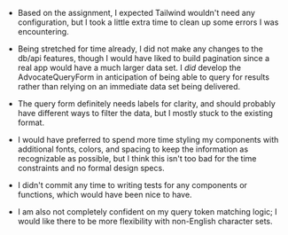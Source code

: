 * Based on the assignment, I expected Tailwind wouldn't need any configuration, but I took a little extra time to clean up some errors I was encountering. 

* Being stretched for time already, I did not make any changes to the db/api features, though I would have liked to build pagination since a real app would have a much larger data set. I *did* develop the AdvocateQueryForm in anticipation of being able to query for results rather than relying on an immediate data set being delivered. 

* The query form definitely needs labels for clarity, and should probably have different ways to filter the data, but I mostly stuck to the existing format. 

* I would have preferred to spend more time styling my components with additional fonts, colors, and spacing to keep the information as recognizable as possible, but I think this isn't too bad for the time constraints and no formal design specs. 

* I didn't commit any time to writing tests for any components or functions, which would have been nice to have.

* I am also not completely confident on my query token matching logic; I would like there to be more flexibility with non-English character sets. 
